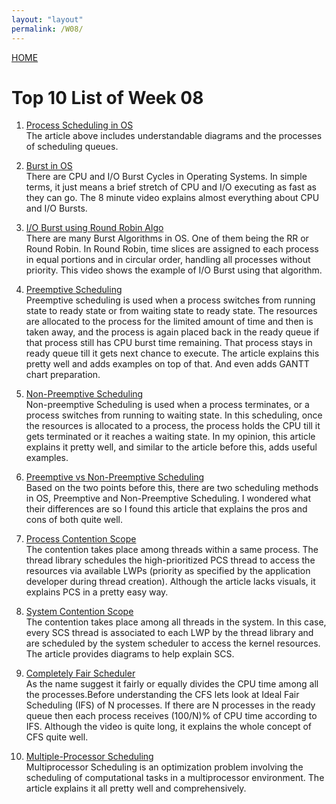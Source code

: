 ```yaml
---
layout: "layout"
permalink: /W08/
---
```


[HOME](../)

# Top 10 List of Week 08

1. [Process Scheduling in OS](https://www.tutorialspoint.com/operating_system/os_process_scheduling.htm)<br>
The article above includes understandable diagrams and the processes of scheduling queues.

2. [Burst in OS](https://www.youtube.com/watch?v=pVzb3TUcDLo)<br>
There are CPU and I/O Burst Cycles in Operating Systems. In simple terms, it just means a brief stretch of CPU and I/O executing as fast as they can go. The 8 minute video explains almost everything about CPU and I/O Bursts.

3. [I/O Burst using Round Robin Algo](https://www.youtube.com/watch?v=1d8r3M_tVXw)<br>
There are many Burst Algorithms in OS. One of them being the RR or Round Robin. In Round Robin, time slices are assigned to each process in equal portions and in circular order, handling all processes without priority. This video shows the example of I/O Burst using that algorithm.

4. [Preemptive Scheduling](https://www.javatpoint.com/os-preemptive-priority-scheduling)<br>
Preemptive scheduling is used when a process switches from running state to ready state or from waiting state to ready state. The resources are allocated to the process for the limited amount of time and then is taken away, and the process is again placed back in the ready queue if that process still has CPU burst time remaining. That process stays in ready queue till it gets next chance to execute. The article explains this pretty well and adds examples on top of that. And even adds GANTT chart preparation.

5. [Non-Preemptive Scheduling](https://www.javatpoint.com/os-non-preemptive-priority-scheduling)<br>
Non-preemptive Scheduling is used when a process terminates, or a process switches from running to waiting state. In this scheduling, once the resources is allocated to a process, the process holds the CPU till it gets terminated or it reaches a waiting state. In my opinion, this article explains it pretty well, and similar to the article before this, adds useful examples.

6. [Preemptive vs Non-Preemptive Scheduling](https://www.guru99.com/preemptive-vs-non-preemptive-scheduling.html)<br>
Based on the two points before this, there are two scheduling methods in OS, Preemptive and Non-Preemptive Scheduling. I wondered what their differences are so I found this article that explains the pros and cons of both quite well.

7. [Process Contention Scope](http://what-when-how.com/Tutorial/Multithreaded-Programming-with-JAVA/Multithreaded-Programming-with-JAVA-00047.html)<br>
The contention takes place among threads within a same process. The thread library schedules the high-prioritized PCS thread to access the resources via available LWPs (priority as specified by the application developer during thread creation). Although the article lacks visuals, it explains PCS in a pretty easy way.

8. [System Contention Scope](http://what-when-how.com/Tutorial/Multithreaded-Programming-with-JAVA/Multithreaded-Programming-with-JAVA-00050.html)<br>
The contention takes place among all threads in the system. In this case, every SCS thread is associated to each LWP by the thread library and are scheduled by the system scheduler to access the kernel resources. The article provides diagrams to help explain SCS.

9. [Completely Fair Scheduler](https://www.youtube.com/watch?v=scfDOof9pww)<br>
As the name suggest it fairly or equally divides the CPU time among all the processes.Before understanding the CFS lets look at Ideal Fair Scheduling (IFS) of N processes. If there are N processes in the ready queue then each process receives (100/N)% of CPU time according to IFS. Although the video is quite long, it explains the whole concept of CFS quite well.

10. [Multiple-Processor Scheduling](https://www.geeksforgeeks.org/multiple-processor-scheduling-in-operating-system/)<br>
Multiprocessor Scheduling is an optimization problem involving the scheduling of computational tasks in a multiprocessor environment. The article explains it all pretty well and comprehensively.